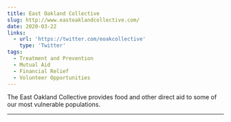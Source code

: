 ```yaml
---
title: East Oakland Collective
slug: http://www.eastoaklandcollective.com/
date: 2020-03-22
links:
  - url: 'https://twitter.com/eoakcollective'
    type: 'Twitter'
tags:
  - Treatment and Prevention
  - Mutual Aid
  - Financial Relief
  - Volunteer Opportunities
---
```


The East Oakland Collective provides food and other direct aid to some of our most vulnerable populations.

---
